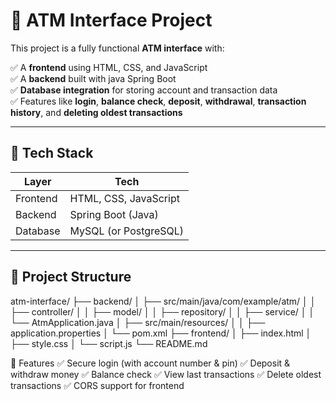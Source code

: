 # 🏦 ATM Interface Project

This project is a fully functional **ATM interface** with:

✅ A **frontend** using HTML, CSS, and JavaScript  
✅ A **backend** built with java  Spring Boot  
✅ **Database integration** for storing account and transaction data  
✅ Features like **login**, **balance check**, **deposit**, **withdrawal**, **transaction history**, and **deleting oldest transactions**  

---

## 🚀 Tech Stack

| Layer    | Tech             |
|----------|------------------|
| Frontend | HTML, CSS, JavaScript |
| Backend  | Spring Boot (Java)   |
| Database | MySQL (or PostgreSQL) |

---

## 📂 Project Structure
atm-interface/
├── backend/
│ ├── src/main/java/com/example/atm/
│ │ ├── controller/
│ │ ├── model/
│ │ ├── repository/
│ │ ├── service/
│ │ └── AtmApplication.java
│ ├── src/main/resources/
│ │ ├── application.properties
│ └── pom.xml
├── frontend/
│ ├── index.html
│ ├── style.css
│ └── script.js
└── README.md

🌟 Features
✅ Secure login (with account number & pin)
✅ Deposit & withdraw money
✅ Balance check
✅ View last transactions
✅ Delete oldest transactions
✅ CORS support for frontend



